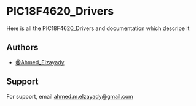 
# PIC18F4620_Drivers

Here is all the PIC18F4620_Drivers and documentation which descripe it

## Authors

- [@Ahmed_Elzayady](https://www.linkedin.com/in/ahmed-magdy-elzayady/)


## Support

For support, email ahmed.m.elzayady@gmail.com 

